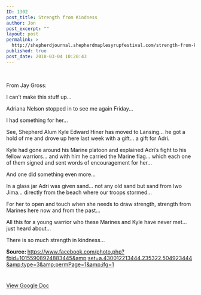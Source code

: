 ```yaml
---
ID: 1302
post_title: Strength from Kindness
author: Jon
post_excerpt: ""
layout: post
permalink: >
  http://shepherdjournal.shepherdmaplesyrupfestival.com/strength-from-kindness
published: true
post_date: 2018-03-04 10:20:43
---
```

&nbsp;

From Jay Gross:

I can’t make this stuff up...

Adriana Nelson stopped in to see me again Friday...

I had something for her...

See, Shepherd Alum Kyle Edward Hiner has moved to Lansing... he got a hold of me and drove up here last week with a gift... a gift for Adri.

Kyle had gone around his Marine platoon and explained Adri’s fight to his fellow warriors... and with him he carried the Marine flag... which each one of them signed and sent words of encouragement for her...

And one did something even more...

In a glass jar Adri was given sand... not any old sand but sand from Iwo Jima... directly from the beach where our troops stormed...

For her to open and touch when she needs to draw strength, strength from Marines here now and from the past...

All this for a young warrior who these Marines and Kyle have never met... just heard about...

There is so much strength in kindness...

<b>Source: </b>https://www.facebook.com/photo.php?fbid=10155908924883445&amp;set=a.430012213444.235322.504923444&amp;type=3&amp;permPage=1&amp;ifg=1

#

<a href="https://docs.google.com/document/d/1f-NiU3M678FV4CJkzYPUxc0YwM3yDXoytOn_ZimUZUQ/edit?usp=sharing">View Google Doc</a>